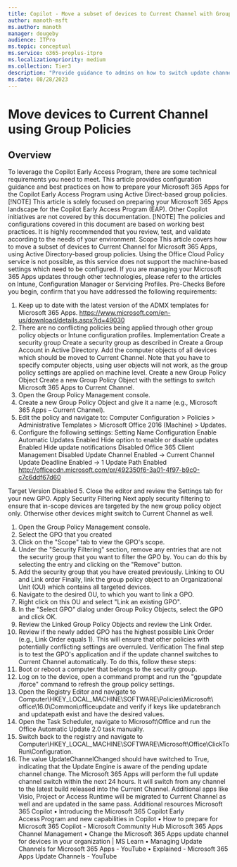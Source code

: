 ```yaml
---
title: Copilot - Move a subset of devices to Current Channel with Group Policies
author: manoth-msft
ms.author: manoth
manager: dougeby
audience: ITPro 
ms.topic: conceptual 
ms.service: o365-proplus-itpro
ms.localizationpriority: medium
ms.collection: Tier3
description: "Provide guidance to admins on how to switch update channel to Current Channel for Microsoft 365 Apps to prepare for Copilot"
ms.date: 08/28/2023
---
```


# Move devices to Current Channel using Group Policies

## Overview
To leverage the Copilot Early Access Program, there are some technical requirements you need to meet. This article provides configuration guidance and best practices on how to prepare your Microsoft 365 Apps for the Copilot Early Access Program using Active Direct-based group policies.
[!NOTE] This article is solely focused on preparing your Microsoft 365 Apps landscape for the Copilot Early Access Program (EAP). Other Copilot initiatives are not covered by this documentation.
[!NOTE] The policies and configurations covered in this document are based on working best practices. It is highly recommended that you review, test, and validate according to the needs of your environment.
Scope
This article covers how to move a subset of devices to Current Channel for Microsoft 365 Apps, using Active Directory-based group policies. Using the Office Cloud Policy service is not possible, as this service does not support the machine-based settings which need to be configured. If you are managing your Microsoft 365 Apps updates through other technologies, please refer to the articles on Intune, Configuration Manager or Servicing Profiles.
Pre-Checks
Before you begin, confirm that you have addressed the following requirements:
1.	Keep up to date with the latest version of the ADMX templates for Microsoft 365 Apps.
https://www.microsoft.com/en-us/download/details.aspx?id=49030
2.	There are no conflicting policies being applied through other group policy objects or Intune configuration profiles.
Implementation
Create a security group
Create a security group as described in Create a Group Account in Active Directory. Add the computer objects of all devices which should be moved to Current Channel. Note that you have to specify computer objects, using user objects will not work, as the group policy settings are applied on machine level.
Create a new Group Policy Object
Create a new Group Policy Object with the settings to switch Microsoft 365 Apps to Current Channel. 
1.	Open the Group Policy Management console.
2.	Create a new Group Policy Object and give it a name (e.g., Microsoft 365 Apps – Current Channel).
3.	Edit the policy and navigate to: Computer Configuration > Policies > Administrative Templates > Microsoft Office 2016 (Machine) > Updates.
4.	Configure the following settings:
Setting Name	Configuration
Enable Automatic Updates	Enabled
Hide option to enable or disable updates	Enabled
Hide update notifications	Disabled
Office 365 Client Management	Disabled
Update Channel	Enabled → Current Channel
Update Deadline	Enabled → 1
Update Path	Enabled http://officecdn.microsoft.com/pr/492350f6-3a01-4f97-b9c0-c7c6ddf67d60

Target Version	Disabled
5.	Close the editor and review the Settings tab for your new GPO.
Apply Security Filtering
Next apply security filtering to ensure that in-scope devices are targeted by the new group policy object only. Otherwise other devices might switch to Current Channel as well.
1.	Open the Group Policy Management console.
2.	Select the GPO that you created
3.	Click on the "Scope" tab to view the GPO's scope.
4.	Under the "Security Filtering" section, remove any entries that are not the security group that you want to filter the GPO by. You can do this by selecting the entry and clicking on the "Remove" button.
5.	Add the security group that you have created previously.
Linking to OU and Link order
Finally, link the group policy object to an Organizational Unit (OU) which contains all targeted devices.
1.	Navigate to the desired OU, to which you want to link a GPO.
2.	Right click on this OU and select "Link an existing GPO".
3.	In the "Select GPO" dialog under Group Policy Objects, select the GPO and click OK.
4.	Review the Linked Group Policy Objects and review the Link Order.
5.	Review if the newly added GPO has the highest possible Link Order (e.g., Link Order equals 1). This will ensure that other policies with potentially conflicting settings are overruled.
Verification
The final step is to test the GPO's application and if the update channel switches to Current Channel automatically. To do this, follow these steps:
1.	Boot or reboot a computer that belongs to the security group.
2.	Log on to the device, open a command prompt and run the "gpupdate /force" command to refresh the group policy settings.
3.	Open the Registry Editor and navigate to Computer\HKEY_LOCAL_MACHINE\SOFTWARE\Policies\Microsoft\ office\16.0\Common\officeupdate and verify if keys like updatebranch and updatepath exist and have the desired values.
4.	Open the Task Scheduler, navigate to Microsoft\Office and run the Office Automatic Update 2.0 task manually.
5.	Switch back to the registry and navigate to Computer\HKEY_LOCAL_MACHINE\SOFTWARE\Microsoft\Office\ClickToRun\Configuration.
6.	The value UpdateChannelChanged should have switched to True, indicating that the Update Engine is aware of the pending update channel change.
The Microsoft 365 Apps will perform the full update channel switch within the next 24 hours. It will switch from any channel to the latest build released into the Current Channel. Additional apps like Visio, Project or Access Runtime will be migrated to Current Channel as well and are updated in the same pass.
Additional resources
Microsoft 365 Copilot
•	Introducing the Microsoft 365 Copilot Early Access Program and new capabilities in Copilot
•	How to prepare for Microsoft 365 Copilot - Microsoft Community Hub
Microsoft 365 Apps Channel Management
•	Change the Microsoft 365 Apps update channel for devices in your organization | MS Learn
•	Managing Update Channels for Microsoft 365 Apps - YouTube
•	Explained - Microsoft 365 Apps Update Channels - YouTube

